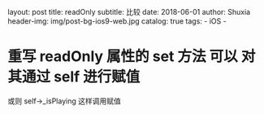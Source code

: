 layout:     post
title:      readOnly
subtitle:   比较
date:       2018-06-01
author:     Shuxia
header-img: img/post-bg-ios9-web.jpg
catalog: true
tags:
    - iOS -

# 重写 readOnly 属性的 set 方法 可以 对其通过 self 进行赋值
或则  self->_isPlaying  这样调用赋值